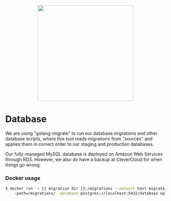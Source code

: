 <div style="margin: 40px 0;">
<a href="https://crowdpilot.app">
  <p align="center">
   <img style="width: 300px; object-fit: cover;" src="https://ik.imagekit.io/drs/crowdpilot/assets/Logo%20Accent%20SVG%20CrowdPilot_9EaH70mmS.svg?updatedAt=1710340228811" />
  </p>
</a>
</div>

# Database

We are using "golang-migrate" to run our database migrations and other database scripts, where this tool reads migrations from "sources" and applies them in correct order to our staging and production databases.

Our fully-managed MySQL database is deployed on Amazon Web Services through RDS. However, we also do have a backup at CleverCloud for when things go wrong.

### Docker usage

```bash
$ docker run -v {{ migration dir }}:/migrations --network host migrate/migrate
    -path=/migrations/ -database postgres://localhost:5432/database up 2
```
